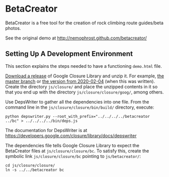 BetaCreator
===========

BetaCreator is a free tool for the creation of rock climbing route guides/beta photos.

See the original demo at http://nemophrost.github.com/betacreator/


Setting Up A Development Environment
---

This section explains the steps needed to have a functioning `demo.html` file.

[Download a release](https://github.com/google/closure-library/releases) of Google Closure Library and unzip it. For example, [the master branch](https://github.com/google/closure-library/archive/master.zip) or [the version from 2020-02-04](https://github.com/google/closure-library/archive/v20200204.zip) (when this was written). Create the directory `js/closure/` and place the unzipped contents in it so that you end up with the directory `js/closure/closure/goog/`, among others.

Use DepsWriter to gather all the dependencies into one file. From the command line in the `js/closure/closure/bin/build/` directory, execute:
```
python depswriter.py --root_with_prefix="../../../../betacreator ../bc" > ../../../../bin/deps.js
```

The documentation for DepsWriter is at https://developers.google.com/closure/library/docs/depswriter

The dependencies file tells Google Closure Library to expect the BetaCreator files at `js/closure/closure/bc`. To satisfy this, create the symbolic link `js/closure/closure/bc` pointing to `js/betacreator/`:
```
cd js/closure/closure/
ln -s ../../betacreator bc
```
